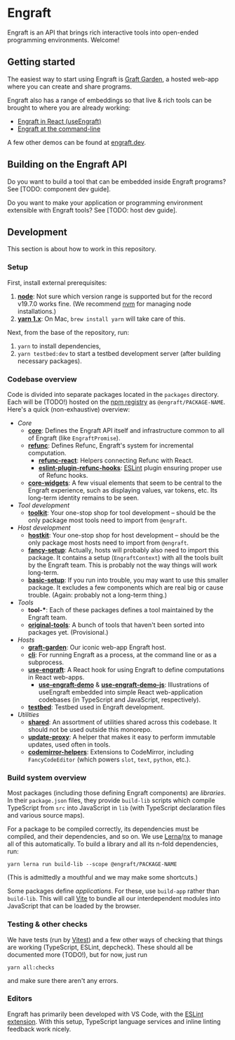 # Engraft

Engraft is an API that brings rich interactive tools into open-ended programming environments. Welcome!

## Getting started

The easiest way to start using Engraft is [Graft Garden](https://engraft.dev/graft-garden/), a hosted web-app where you can create and share programs.

Engraft also has a range of embeddings so that live & rich tools can be brought to where you are already working:

* [Engraft in React (useEngraft)](packages/use-engraft/)
* [Engraft at the command-line](packages/cli/)

A few other demos can be found at [engraft.dev](https://engraft.dev/).

## Building on the Engraft API

Do you want to build a tool that can be embedded inside Engraft programs? See [TODO: component dev guide].

Do you want to make your application or programming environment extensible with Engraft tools? See [TODO: host dev guide].

## Development

This section is about how to work in this repository.

### Setup

First, install external prerequisites:

1. [**node**](https://nodejs.org/): Not sure which version range is supported but for the record v19.7.0 works fine. (We recommend [nvm](https://github.com/nvm-sh/nvm) for managing node installations.)
2. [**yarn 1.x**](https://classic.yarnpkg.com/): On Mac, `brew install yarn` will take care of this.

Next, from the base of the repository, run:
1. `yarn` to install dependencies,
2. `yarn testbed:dev` to start a testbed development server (after building necessary packages).

### Codebase overview

Code is divided into separate packages located in the `packages` directory. Each will be (TODO!) hosted on the [npm registry](https://www.npmjs.com/) as `@engraft/PACKAGE-NAME`.  Here's a quick (non-exhaustive) overview:

* *Core*
  * [**core**](packages/core/): Defines the Engraft API itself and infrastructure common to all of Engraft (like `EngraftPromise`).
  * [**refunc**](packages/refunc/): Defines Refunc, Engraft's system for incremental computation.
    * [**refunc-react**](packages/refunc-react/): Helpers connecting Refunc with React.
    * [**eslint-plugin-refunc-hooks**](packages/eslint-plugin-refunc-hooks/): [ESLint](https://github.com/eslint/eslint) plugin ensuring proper use of Refunc hooks.
  * [**core-widgets**](packages/core/): A few visual elements that seem to be central to the Engraft experience, such as displaying values, var tokens, etc. Its long-term identity remains to be seen.
* *Tool development*
  * [**toolkit**](packages/toolkit/): Your one-stop shop for tool development – should be the only package most tools need to import from `@engraft`.
* *Host development*
  * [**hostkit**](packages/toolkit/): Your one-stop shop for host development – should be the only package most hosts need to import from `@engraft`.
  * [**fancy-setup**](packages/fancy-setup/): Actually, hosts will probably also need to import this package. It contains a setup (`EngraftContext`) with all the tools built by the Engraft team. This is probably not the way things will work long-term.
  * [**basic-setup**](packages/basic-setup/): If you run into trouble, you may want to use this smaller package. It excludes a few components which are real big or cause trouble. (Again: probably not a long-term thing.)
* *Tools*
    * **tool-\***: Each of these packages defines a tool maintained by the Engraft team.
    * [**original-tools**](packages/original/): A bunch of tools that haven't been sorted into packages yet. (Provisional.)
* *Hosts*
  * [**graft-garden**](packages/graft-garden/): Our iconic web-app Engraft host.
  * [**cli**](packages/cli/): For running Engraft as a process, at the command line or as a subprocess.
  * [**use-engraft**](packages/use-engraft/): A React hook for using Engraft to define computations in React web-apps.
    * [**use-engraft-demo**](packages/use-engraft-demo/) & [**use-engraft-demo-js**](packages/use-engraft-demo-js/): Illustrations of useEngraft embedded into simple React web-application codebases (in TypeScript and JavaScript, respectively).
  * [**testbed**](packages/testbed/): Testbed used in Engraft development.
* *Utilities*
  * [**shared**](packages/shared/): An assortment of utilities shared across this codebase. It should not be used outside this monorepo.
  * [**update-proxy**](packages/update-proxy/): A helper that makes it easy to perform immutable updates, used often in tools.
  * [**codemirror-helpers**](packages/codemirror-helpers/): Extensions to CodeMirror, including `FancyCodeEditor` (which powers `slot`, `text`, `python`, etc.).

### Build system overview

Most packages (including those defining Engraft components) are *libraries*.
In their `package.json` files, they provide `build-lib` scripts which compile TypeScript from `src` into JavaScript in `lib` (with TypeScript declaration files and various source maps).

For a package to be compiled correctly, its dependencies must be compiled, and their dependencies, and so on.
We use [Lerna](https://lerna.js.org/)/[nx](https://nx.dev/) to manage all of this automatically.
To build a library and all its n-fold dependencies, run:
```
yarn lerna run build-lib --scope @engraft/PACKAGE-NAME
```
(This is admittedly a mouthful and we may make some shortcuts.)

Some packages define *applications*.
For these, use `build-app` rather than `build-lib`.
This will call [Vite](https://vitejs.dev/) to bundle all our interdependent modules into JavaScript that can be loaded by the browser.

### Testing & other checks

We have tests (run by [Vitest](https://vitest.dev/)) and a few other ways of checking that things are working (TypeScript, ESLint, depcheck). These should all be documented more (TODO!), but for now, just run
```
yarn all:checks
```
and make sure there aren't any errors.

### Editors

Engraft has primarily been developed with VS Code, with the [ESLint extension](https://marketplace.visualstudio.com/items?itemName=dbaeumer.vscode-eslint). With this setup, TypeScript language services and inline linting feedback work nicely.
